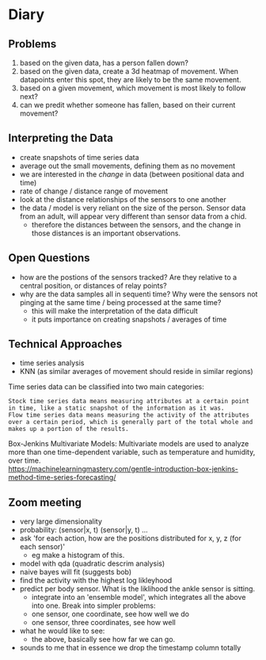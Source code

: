 # Diary

## Problems

1. based on the given data, has a person fallen down?
2. based on the given data, create a 3d heatmap of movement. When datapoints enter this spot, they are likely to be the same movement.
3. based on a given movement, which movement is most likely to follow next?
4. can we predit whether someone has fallen, based on their current movement?

## Interpreting the Data

- create snapshots of time series data 
- average out the small movements, defining them as no movement
- we are interested in the *change* in data (between positional data and time)
- rate of change / distance range of movement
- look at the distance relationships of the sensors to one another
- the data / model is very reliant on the size of the person. Sensor data from an adult, will appear very different than sensor data from a chid.
    - therefore the distances between the sensors, and the change in those distances is an important observations.

## Open Questions

- how are the postions of the sensors tracked? Are they relative to a central position, or distances of relay points?
- why are the data samples all in sequenti time? Why were the sensors not pinging at the same time / being processed at the same time?
    - this will make the interpretation of the data difficult
    - it puts importance on creating snapshots / averages of time

## Technical Approaches

- time series analysis
- KNN (as similar averages of movement should reside in similar regions)

Time series data can be classified into two main categories:

    Stock time series data means measuring attributes at a certain point in time, like a static snapshot of the information as it was.
    Flow time series data means measuring the activity of the attributes over a certain period, which is generally part of the total whole and makes up a portion of the results.

Box-Jenkins Multivariate Models: Multivariate models are used to analyze more than one time-dependent variable, such as temperature and humidity, over time.   
https://machinelearningmastery.com/gentle-introduction-box-jenkins-method-time-series-forecasting/  

## Zoom meeting
- very large dimensionality
- probability:
    (sensor|x, t)
    (sensor|y, t)
    ...
- ask 'for each action, how are the positions distributed for x, y, z (for each sensor)'
    - eg make a histogram of this.
- model with qda (quadratic descrim analysis)
- naive bayes will fit (suggests bob)
- find the activity with the highest log likleyhood
- predict per body sensor. What is the liklihood the ankle sensor is sitting.
    - integrate into an 'ensemble model', which integrates all the above into one. 
Break into simpler problems:
    - one sensor, one coordinate, see how well we do
    - one sensor, three coordinates, see how well
- what he would like to see:
    - the above, basically see how far we can go.
- sounds to me that in essence we drop the timestamp column totally

